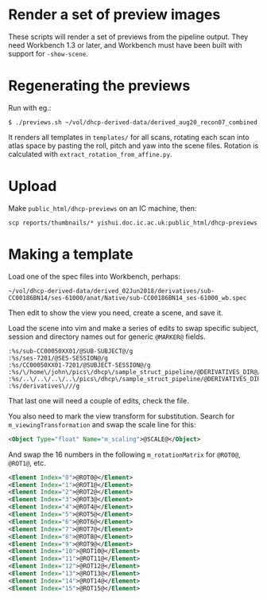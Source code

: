 # Render a set of preview images

These scripts will render a set of previews from the pipeline output. They
need Workbench 1.3 or later, and Workbench must have been built with support
for `-show-scene`.

# Regenerating the previews

Run with eg.:

```
$ ./previews.sh ~/vol/dhcp-derived-data/derived_aug20_recon07_combined
```

It renders all templates in `templates/` for all scans, rotating each scan
into atlas space by pasting the roll, pitch and yaw into the scene files.
Rotation is calculated with `extract_rotation_from_affine.py`.

# Upload

Make `public_html/dhcp-previews` on an IC machine, then:

```
scp reports/thumbnails/* yishui.doc.ic.ac.uk:public_html/dhcp-previews
```

# Making a template

Load one of the spec files into Workbench, perhaps:

```
~/vol/dhcp-derived-data/derived_02Jun2018/derivatives/sub-CC00186BN14/ses-61000/anat/Native/sub-CC00186BN14_ses-61000_wb.spec
```

Then edit to show the view you need, create a scene, and save it.

Load the scene into vim and make a series of edits to swap specific subject,
session and directory names out for generic `@MARKER@` fields. 

```
:%s/sub-CC00050XX01/@SUB-SUBJECT@/g
:%s/ses-7201/@SES-SESSION@/g
:%s/CC00050XX01-7201/@SUBJECT-SESSION@/g
:%s/\/home\/john\/pics\/dhcp\/sample_struct_pipeline/@DERIVATIVES_DIR@/g
:%s/..\/..\/..\/..\/pics\/dhcp\/sample_struct_pipeline/@DERIVATIVES_DIR@/g
:%s/derivatives\///g
```

That last one will need a couple of edits, check the file.

You also need to mark the view transform for substitution. Search for
`m_viewingTransformation` and swap the scale line for this:

```xml
<Object Type="float" Name="m_scaling">@SCALE@</Object>
```

And swap the 16 numbers in the following `m_rotationMatrix` for 
`@ROT0@`, `@ROT1@`, etc.

```xml
<Element Index="0">@ROT0@</Element>
<Element Index="1">@ROT1@</Element>
<Element Index="2">@ROT2@</Element>
<Element Index="3">@ROT3@</Element>
<Element Index="4">@ROT4@</Element>
<Element Index="5">@ROT5@</Element>
<Element Index="6">@ROT6@</Element>
<Element Index="7">@ROT7@</Element>
<Element Index="8">@ROT8@</Element>
<Element Index="9">@ROT9@</Element>
<Element Index="10">@ROT10@</Element>
<Element Index="11">@ROT11@</Element>
<Element Index="12">@ROT12@</Element>
<Element Index="13">@ROT13@</Element>
<Element Index="14">@ROT14@</Element>
<Element Index="15">@ROT15@</Element>
```

